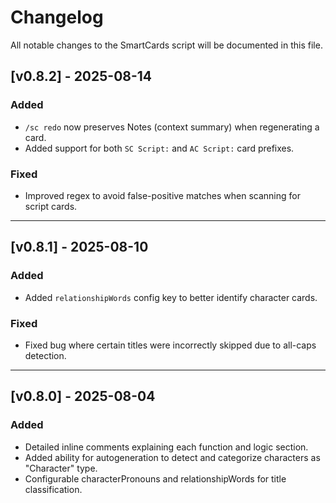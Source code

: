 # Changelog
All notable changes to the SmartCards script will be documented in this file.

## [v0.8.2] - 2025-08-14
### Added
- `/sc redo` now preserves Notes (context summary) when regenerating a card.
- Added support for both `SC Script:` and `AC Script:` card prefixes.

### Fixed
- Improved regex to avoid false-positive matches when scanning for script cards.

---

## [v0.8.1] - 2025-08-10
### Added
- Added `relationshipWords` config key to better identify character cards.

### Fixed
- Fixed bug where certain titles were incorrectly skipped due to all-caps detection.

---

## [v0.8.0] - 2025-08-04
### Added
- Detailed inline comments explaining each function and logic section.
- Added ability for autogeneration to detect and categorize characters as "Character" type.
- Configurable characterPronouns and relationshipWords for title classification.
